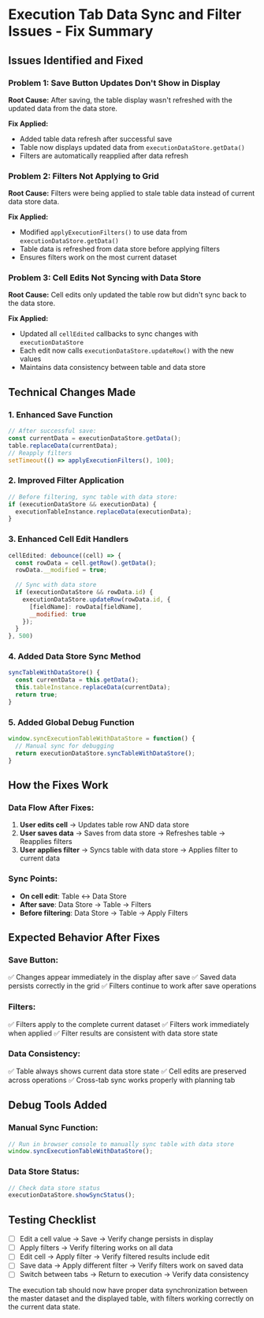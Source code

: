 # Execution Tab Data Sync and Filter Issues - Fix Summary

## Issues Identified and Fixed

### **Problem 1: Save Button Updates Don't Show in Display**
**Root Cause:** After saving, the table display wasn't refreshed with the updated data from the data store.

**Fix Applied:**
- Added table data refresh after successful save
- Table now displays updated data from `executionDataStore.getData()`
- Filters are automatically reapplied after data refresh

### **Problem 2: Filters Not Applying to Grid**
**Root Cause:** Filters were being applied to stale table data instead of current data store data.

**Fix Applied:**
- Modified `applyExecutionFilters()` to use data from `executionDataStore.getData()`
- Table data is refreshed from data store before applying filters
- Ensures filters work on the most current dataset

### **Problem 3: Cell Edits Not Syncing with Data Store**
**Root Cause:** Cell edits only updated the table row but didn't sync back to the data store.

**Fix Applied:**
- Updated all `cellEdited` callbacks to sync changes with `executionDataStore`
- Each edit now calls `executionDataStore.updateRow()` with the new values
- Maintains data consistency between table and data store

## Technical Changes Made

### **1. Enhanced Save Function**
```javascript
// After successful save:
const currentData = executionDataStore.getData();
table.replaceData(currentData);
// Reapply filters
setTimeout(() => applyExecutionFilters(), 100);
```

### **2. Improved Filter Application**
```javascript
// Before filtering, sync table with data store:
if (executionDataStore && executionData) {
  executionTableInstance.replaceData(executionData);
}
```

### **3. Enhanced Cell Edit Handlers**
```javascript
cellEdited: debounce((cell) => {
  const rowData = cell.getRow().getData();
  rowData.__modified = true;
  
  // Sync with data store
  if (executionDataStore && rowData.id) {
    executionDataStore.updateRow(rowData.id, {
      [fieldName]: rowData[fieldName],
      __modified: true
    });
  }
}, 500)
```

### **4. Added Data Store Sync Method**
```javascript
syncTableWithDataStore() {
  const currentData = this.getData();
  this.tableInstance.replaceData(currentData);
  return true;
}
```

### **5. Added Global Debug Function**
```javascript
window.syncExecutionTableWithDataStore = function() {
  // Manual sync for debugging
  return executionDataStore.syncTableWithDataStore();
}
```

## How the Fixes Work

### **Data Flow After Fixes:**
1. **User edits cell** → Updates table row AND data store
2. **User saves data** → Saves from data store → Refreshes table → Reapplies filters
3. **User applies filter** → Syncs table with data store → Applies filter to current data

### **Sync Points:**
- **On cell edit**: Table ↔ Data Store
- **After save**: Data Store → Table → Filters
- **Before filtering**: Data Store → Table → Apply Filters

## Expected Behavior After Fixes

### **Save Button:**
✅ Changes appear immediately in the display after save
✅ Saved data persists correctly in the grid
✅ Filters continue to work after save operations

### **Filters:**
✅ Filters apply to the complete current dataset
✅ Filters work immediately when applied
✅ Filter results are consistent with data store state

### **Data Consistency:**
✅ Table always shows current data store state
✅ Cell edits are preserved across operations
✅ Cross-tab sync works properly with planning tab

## Debug Tools Added

### **Manual Sync Function:**
```javascript
// Run in browser console to manually sync table with data store
window.syncExecutionTableWithDataStore();
```

### **Data Store Status:**
```javascript
// Check data store status
executionDataStore.showSyncStatus();
```

## Testing Checklist

- [ ] Edit a cell value → Save → Verify change persists in display
- [ ] Apply filters → Verify filtering works on all data
- [ ] Edit cell → Apply filter → Verify filtered results include edit
- [ ] Save data → Apply different filter → Verify filters work on saved data
- [ ] Switch between tabs → Return to execution → Verify data consistency

The execution tab should now have proper data synchronization between the master dataset and the displayed table, with filters working correctly on the current data state.
